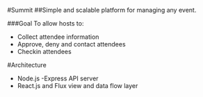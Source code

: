 #Summit
##Simple and scalable platform for managing any event.

###Goal
To allow hosts to:
* Collect attendee information
* Approve, deny and contact attendees
* Checkin attendees 

#Architecture
* Node.js -Express API server
* React.js and Flux view and data flow layer
